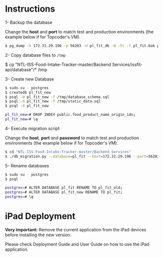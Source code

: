 # Instructions

1- Backup the database

Change the **host** and **port** to match test and production environments (the example below if for Topcoder's VM).

```bash
$ pg_dump -h 172.31.29.196 -p 56283 -U pl_fit_db -W -Fc -f pl_fit.bak pl_fit 
```

2- Copy database files to `/tmp`

$ cp "NTL-ISS-Food-Intake-Tracker-master/Backend Services/issfit-api/database"/* /tmp

3- Create new Database

```bash
$ sudo su - postgres
$ createdb pl_fit_new
$ psql -d pl_fit_new -f /tmp/database_schema.sql
$ psql -d pl_fit_new -f /tmp/static_data.sql
$ psql -d pl_fit_new

pl_fit_new=# DROP INDEX public.food_product_name_origin_idx;
pl_fit_new=# \q
```

4- Execute migration script

Change the **host**, **port** and **password** to match test and production environments (the example below if for Topcoder's VM).

```bash
$ cd "NTL-ISS-Food-Intake-Tracker-master/Backend Services"
$ ./db_migration.py --database=pl_fit --host=172.31.29.196 --port=56283 --user=pl_fit_db --password=CHANGEME
```

5- Rename databases

```bash
$ sudo su - postgres
$ psql

postgres=# ALTER DATABASE pl_fit RENAME TO pl_fit_old;
postgres=# ALTER DATABASE pl_fit_new RENAME TO pl_fit;
postgres=# \q
```

# iPad Deployment

**Very important:** Remove the current application from the iPad devices before installing the new version.

Please check Deployment Guide and User Guide on how to use the iPad application.
